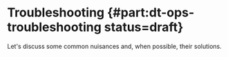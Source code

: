 # Troubleshooting {#part:dt-ops-troubleshooting status=draft}

Let's discuss some common nuisances and, when possible, their solutions.
